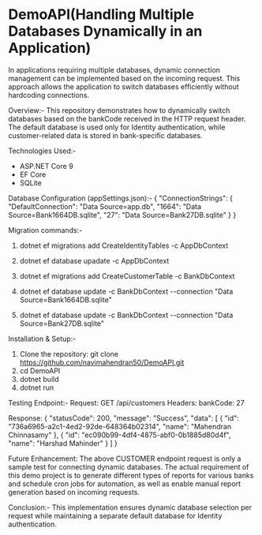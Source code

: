 DemoAPI(Handling Multiple Databases Dynamically in an Application)
==================================================================
In applications requiring multiple databases, dynamic connection management can be implemented based on the incoming request. This approach allows the application to switch databases efficiently without hardcoding connections.

Overview:-
  This repository demonstrates how to dynamically switch databases based on the bankCode received in the HTTP request header. The default database is used only for Identity authentication, while customer-related data is stored in bank-specific databases.

Technologies Used:-
  * ASP.NET Core 9
  * EF Core
  * SQLite

Database Configuration (appSettings.json):-
{
  "ConnectionStrings": {
    "DefaultConnection": "Data Source=app.db",
    "1664": "Data Source=Bank1664DB.sqlite",
    "27": "Data Source=Bank27DB.sqlite"
  }
}

Migration commands:-
  1. dotnet ef migrations add CreateIdentityTables -c AppDbContext
  2. dotnet ef database upadate -c AppDbContext

  3. dotnet ef migrations add CreateCustomerTable -c BankDbContext
  4. dotnet ef database update -c BankDbContext --connection "Data Source=Bank1664DB.sqlite"
  5. dotnet ef database update -c BankDbContext --connection "Data Source=Bank27DB.sqlite"

Installation & Setup:-
  1. Clone the repository: git clone https://github.com/navimahendran50/DemoAPI.git
  2. cd DemoAPI
  3. dotnet build
  4. dotnet run

Testing Endpoint:-
Request:
GET /api/customers
Headers:
  bankCode: 27

Response:
{
    "statusCode": 200,
    "message": "Success",
    "data": [
        {
            "id": "736a6965-a2c1-4ed2-92de-648364b02314",
            "name": "Mahendran Chinnasamy"
        },
        {
            "id": "ec090b99-4df4-4875-abf0-0b1885d80d4f",
            "name": "Harshad Mahinder"
        }
    ]
}

Future Enhancement:
The above CUSTOMER endpoint request is only a sample test for connecting dynamic databases. The actual requirement of this demo project is to generate different types of reports for various banks and schedule cron jobs for automation, as well as enable manual report generation based on incoming requests.

Conclusion:-
  This implementation ensures dynamic database selection per request while maintaining a separate default database for Identity authentication. 
